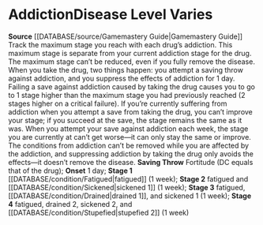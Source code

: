 ﻿---
id: '15'
name: Addiction
onset: 1 day
rarity: Common
saving_throw: Fortitude (DC equals that of the drug)
source: '[[DATABASE/source/Gamemastery Guide|Gamemastery Guide]]'
stage: 'Stage 1: fatigued (1 week)Stage 2: fatigued and sickened 1 (1 week)Stage 3:
  fatigued, drained 1, and sickened 1 (1 week)Stage 4: fatigued, drained 2, sickened
  2, and stupefied2 (1 week)'
type: Disease

---
# Addiction<span class="item-type">Disease Level Varies</span>

**Source** [[DATABASE/source/Gamemastery Guide|Gamemastery Guide]]
Track the maximum stage you reach with each drug’s addiction. This maximum stage is separate from your current addiction stage for the drug. The maximum stage can’t be reduced, even if you fully remove the disease. When you take the drug, two things happen: you attempt a saving throw against addiction, and you suppress the effects of addiction for 1 day. Failing a save against addiction caused by taking the drug causes you to go to 1 stage higher than the maximum stage you had previously reached (2 stages higher on a critical failure). If you’re currently suffering from addiction when you attempt a save from taking the drug, you can’t improve your stage; if you succeed at the save, the stage remains the same as it was.
 When you attempt your save against addiction each week, the stage you are currently at can’t get worse—it can only stay the same or improve. The conditions from addiction can’t be removed while you are affected by the addiction, and suppressing addiction by taking the drug only avoids the effects—it doesn’t remove the disease.
**Saving Throw** Fortitude (DC equals that of the drug); **Onset** 1 day; **Stage 1** [[DATABASE/condition/Fatigued|fatigued]] (1 week); **Stage 2** fatigued and [[DATABASE/condition/Sickened|sickened 1]] (1 week); **Stage 3** fatigued, [[DATABASE/condition/Drained|drained 1]], and sickened 1 (1 week); **Stage 4** fatigued, drained 2, sickened 2, and [[DATABASE/condition/Stupefied|stupefied 2]] (1 week)
